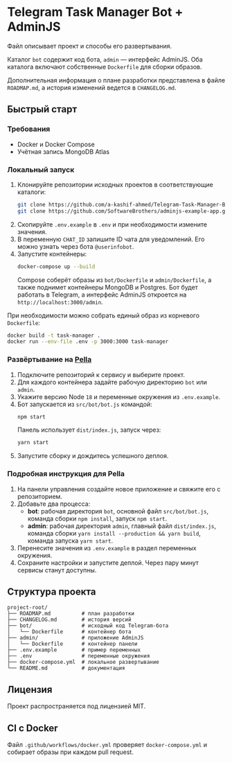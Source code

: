 <!-- Назначение файла: документация проекта и общие инструкции. -->
# Telegram Task Manager Bot + AdminJS

Файл описывает проект и способы его развертывания.

Каталог `bot` содержит код бота, `admin` — интерфейс AdminJS.
Оба каталога включают собственные `Dockerfile` для сборки образов.

Дополнительная информация о плане разработки представлена в файле `ROADMAP.md`, а история изменений ведется в `CHANGELOG.md`.

## Быстрый старт

### Требования
- Docker и Docker Compose
- Учётная запись MongoDB Atlas

### Локальный запуск
1. Клонируйте репозитории исходных проектов в соответствующие каталоги:
   ```bash
   git clone https://github.com/a-kashif-ahmed/Telegram-Task-Manager-Bot.git bot
   git clone https://github.com/SoftwareBrothers/adminjs-example-app.git admin
   ```
2. Скопируйте `.env.example` в `.env` и при необходимости измените значения.
3. В переменную `CHAT_ID` запишите ID чата для уведомлений. Его можно узнать через бота `@userinfobot`.
4. Запустите контейнеры:
   ```bash
   docker-compose up --build
   ```
   Compose соберёт образы из `bot/Dockerfile` и `admin/Dockerfile`, а также поднимет контейнеры MongoDB и Postgres.
   Бот будет работать в Telegram, а интерфейс AdminJS откроется на `http://localhost:3000/admin`.

При необходимости можно собрать единый образ из корневого `Dockerfile`:
```bash
docker build -t task-manager .
docker run --env-file .env -p 3000:3000 task-manager
```

### Развёртывание на [Pella](https://www.pella.app)
1. Подключите репозиторий к сервису и выберите проект.
2. Для каждого контейнера задайте рабочую директорию `bot` или `admin`.
3. Укажите версию Node `18` и переменные окружения из `.env.example`.
4. Бот запускается из `src/bot/bot.js` командой:
   ```bash
   npm start
   ```
   Панель использует `dist/index.js`, запуск через:
   ```bash
   yarn start
   ```
5. Запустите сборку и дождитесь успешного деплоя.

### Подробная инструкция для Pella
1. На панели управления создайте новое приложение и свяжите его с репозиторием.
2. Добавьте два процесса:
   - **bot**: рабочая директория `bot`, основной файл `src/bot/bot.js`, команда сборки `npm install`, запуск `npm start`.
   - **admin**: рабочая директория `admin`, главный файл `dist/index.js`, команда сборки `yarn install --production && yarn build`, команда запуска `yarn start`.
3. Перенесите значения из `.env.example` в раздел переменных окружения.
4. Сохраните настройки и запустите деплой. Через пару минут сервисы станут доступны.

## Структура проекта
```
project-root/
├── ROADMAP.md          # план разработки
├── CHANGELOG.md        # история версий
├── bot/                # исходный код Telegram-бота
│   └── Dockerfile      # контейнер бота
├── admin/              # приложение AdminJS
│   └── Dockerfile      # контейнер панели
├── .env.example        # пример переменных
├── .env                # переменные окружения
├── docker-compose.yml  # локальное развертывание
└── README.md           # документация
```

## Лицензия
Проект распространяется под лицензией MIT.

## CI с Docker
Файл `.github/workflows/docker.yml` проверяет `docker-compose.yml` и собирает образы при каждом pull request.
